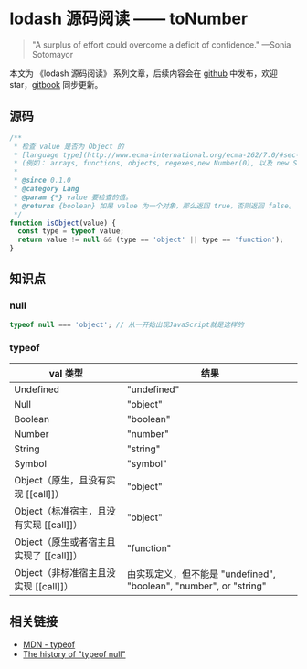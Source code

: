 # lodash 源码阅读 —— toNumber

> "A surplus of effort could overcome a deficit of confidence." —Sonia Sotomayor

本文为 《lodash 源码阅读》 系列文章，后续内容会在 [github](https://github.com/gu-xionghong/lodash-analysis) 中发布，欢迎 star，[gitbook](https://gu-xionghong.gitbook.io/lodash-analysis/) 同步更新。

## 源码

```js
/**
 * 检查 value 是否为 Object 的
 * [language type](http://www.ecma-international.org/ecma-262/7.0/#sec-ecmascript-language-types)
 * (例如： arrays, functions, objects, regexes,new Number(0), 以及 new String(''))
 *
 * @since 0.1.0
 * @category Lang
 * @param {*} value 要检查的值。
 * @returns {boolean} 如果 value 为一个对象，那么返回 true，否则返回 false。
 */
function isObject(value) {
  const type = typeof value;
  return value != null && (type == 'object' || type == 'function');
}
```

## 知识点

### null

```js
typeof null === 'object'; // 从一开始出现JavaScript就是这样的
```

### typeof

| val 类型                                | 结果                                                               |
| --------------------------------------- | ------------------------------------------------------------------ |
| Undefined                               | "undefined"                                                        |
| Null                                    | "object"                                                           |
| Boolean                                 | "boolean"                                                          |
| Number                                  | "number"                                                           |
| String                                  | "string"                                                           |
| Symbol                                  | "symbol"                                                           |
| Object（原生，且没有实现 [[call]]）     | "object"                                                           |
| Object（标准宿主，且没有实现 [[call]]） | "object"                                                           |
| Object（原生或者宿主且实现了 [[call]]） | "function"                                                         |
| Object（非标准宿主且没实现 [[call]]）   | 由实现定义，但不能是 "undefined", "boolean", "number", or "string" |

## 相关链接

- [MDN - typeof](https://developer.mozilla.org/zh-CN/docs/Web/JavaScript/Reference/Operators/typeof)
- [The history of "typeof null"](http://2ality.com/2013/10/typeof-null.html)
